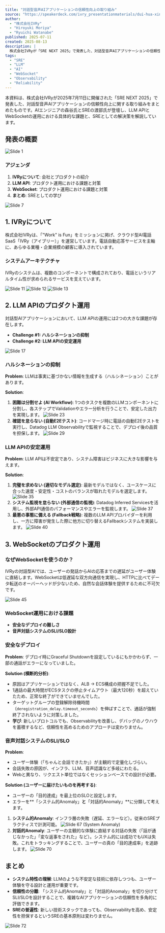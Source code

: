 ```yaml
---
title: "対話型音声AIアプリケーションの信頼性向上の取り組み"
source: "https://speakerdeck.com/ivry_presentationmaterials/dui-hua-xing-yin-sheng-aiapurikesiyonnoxin-lai-xing-xiang-shang-noqu-rizu-mi"
author:
  - "株式会社IVRy"
  - "Hiroyuki Moriya"
  - "Ryuichi Watanabe"
published: 2025-07-11
created: 2025-08-13
description: |
  株式会社IVRyが「SRE NEXT 2025」で発表した、対話型音声AIアプリケーションの信頼性向上に関する取り組みについての資料。LLM APIやWebSocketの運用における課題と、SREとしての具体的な解決策（ハルシネーション対策、安定運用、安全なデプロイ、SLI/SLO設計など）を解説しています。
tags:
  - "SRE"
  - "LLM"
  - "AI"
  - "WebSocket"
  - "Observability"
  - "Reliability"
---
```


本資料は、株式会社IVRyが2025年7月11日に開催された「SRE NEXT 2025」で発表した、対話型音声AIアプリケーションの信頼性向上に関する取り組みをまとめたものです。AIエンジニアの森谷氏とSREの渡部氏が登壇し、LLM APIとWebSocketの運用における具体的な課題と、SREとしての解決策を解説しています。

## 発表の概要

![Slide 1](https://files.speakerdeck.com/presentations/fa82db8686c84a49b88da1e5955ff943/slide_0.jpg)

### アジェンダ

1. **IVRyについて**: 会社とプロダクトの紹介
2. **LLM API**: プロダクト運用における課題と対策
3. **WebSocket**: プロダクト運用における課題と対策
4. **まとめ**: SREとしての学び

![Slide 7](https://files.speakerdeck.com/presentations/fa82db8686c84a49b88da1e5955ff943/slide_6.jpg)

## 1. IVRyについて

株式会社IVRyは、「"Work" is Fun」をミッションに掲げ、クラウド型AI電話SaaS「IVRy（アイブリー）」を運営しています。電話自動応答サービスを主軸に、あらゆる業種・企業規模の顧客に導入されています。

### システムアーキテクチャ

IVRyのシステムは、複数のコンポーネントで構成されており、電話というリアルタイム性が求められるサービスを支えています。

![Slide 11](https://files.speakerdeck.com/presentations/fa82db8686c84a49b88da1e5955ff943/slide_10.jpg)
![Slide 12](https://files.speakerdeck.com/presentations/fa82db8686c84a49b88da1e5955ff943/slide_11.jpg)
![Slide 13](https://files.speakerdeck.com/presentations/fa82db8686c84a49b88da1e5955ff943/slide_12.jpg)

## 2. LLM APIのプロダクト運用

対話型AIアプリケーションにおいて、LLM APIの運用には2つの大きな課題が存在します。

- **Challenge #1: ハルシネーションの抑制**
- **Challenge #2: LLM APIの安定運用**

![Slide 17](https://files.speakerdeck.com/presentations/fa82db8686c84a49b88da1e5955ff943/slide_16.jpg)

### ハルシネーションの抑制

**Problem**: LLMは事実に基づかない情報を生成する（ハルシネーション）ことがあります。

**Solution**:

1. **困難は分割せよ (AI Workflow)**: 1つのタスクを複数のLLMコンポーネントに分割し、各ステップでValidationやエラー分析を行うことで、安定した出力を実現します。
    ![Slide 23](https://files.speakerdeck.com/presentations/fa82db8686c84a49b88da1e5955ff943/slide_22.jpg)
2. **確認を怠らない (自動E2Eテスト)**: コードマージ時に電話の自動E2Eテストを実行し、Datadog LLM Observabilityで監視することで、デプロイ後の品質を担保します。
    ![Slide 29](https://files.speakerdeck.com/presentations/fa82db8686c84a49b88da1e5955ff943/slide_28.jpg)

### LLM APIの安定運用

**Problem**: LLM APIは不安定であり、システム障害はビジネスに大きな影響を与えます。

**Solution**:

1. **完璧を求めない (適切なモデル選定)**: 最新モデルではなく、ユースケースに合った速度・安定性・コストのバランスが取れたモデルを選定します。
    ![Slide 35](https://files.speakerdeck.com/presentations/fa82db8686c84a49b88da1e5955ff943/slide_34.jpg)
2. **システム監視を怠らない (外部通信の監視)**: Datadog Inferred Servicesを活用し、外部API通信のパフォーマンスやエラーを監視します。
    ![Slide 37](https://files.speakerdeck.com/presentations/fa82db8686c84a49b88da1e5955ff943/slide_36.jpg)
3. **最悪の事態に備える (Fallback戦略)**: 複数のLLM APIプロバイダーを利用し、一方に障害が発生した際に他方に切り替えるFallbackシステムを実装します。
    ![Slide 40](https://files.speakerdeck.com/presentations/fa82db8686c84a49b88da1e5955ff943/slide_39.jpg)

## 3. WebSocketのプロダクト運用

### なぜWebSocketを使うのか？

IVRyの対話型AIでは、ユーザーの発話からAIの応答までの遅延がユーザー体験に直結します。WebSocketは低遅延な双方向通信を実現し、HTTPに比べてデータ転送のオーバーヘッドが少ないため、自然な会話体験を提供するために不可欠です。

![Slide 45](https://files.speakerdeck.com/presentations/fa82db8686c84a49b88da1e5955ff943/slide_44.jpg)

### WebSocket運用における課題

- **安全なデプロイの難しさ**
- **音声対話システムのSLI/SLO設計**

### 安全なデプロイ

**Problem**: デプロイ時にGraceful Shutdownを設定しているにもかかわらず、一部の通話がエラーになっていました。

**Solution (横断的分析)**:

- 原因はアプリケーションではなく、ALB -> ECS構成の把握不足でした。
- 1通話の最大時間がECSタスクの停止タイムアウト（最大120秒）を超えていたため、正常な終了ができていませんでした。
- ターゲットグループの登録解除待機時間（`deregistration_delay.timeout_seconds`）を伸ばすことで、通話が強制終了されないように対策しました。
- **学び**: 新しいプロトコルでも、Observabilityを改善し、デバッグのノウハウを蓄積するなど、信頼性を高めるためのアプローチは変わりません。

### 音声対話システムのSLI/SLO

**Problem**:

- ユーザー体験（「ちゃんと会話できたか」）が主観的で定量化しづらい。
- 会話失敗の原因が、インフラ、LLM、音声認識など多岐にわたる。
- Webと異なり、リクエスト単位ではなくセッションベースでの設計が必要。

**Solution (ユーザーに届けたいものを再考する)**:

- ユーザーの「目的達成」を最上位のSLOと設定します。
- エラーを**「システム的Anomaly」**と**「対話的Anomaly」**に分類して考えます。

1. **システム的Anomaly**: インフラ層の失敗（遅延、エラーなど）。従来のSREプラクティスで計測可能。
    ![Slide 67 (System Anomaly)](https://files.speakerdeck.com/presentations/fa82db8686c84a49b88da1e5955ff943/slide_66.jpg)
2. **対話的Anomaly**: ユーザーの主観的な体験に直結する対話の失敗（「話が通じなかった」「変な返事をされた」など）。システム的には成功でもUXは失敗。これをトラッキングすることで、ユーザーの真の「目的達成率」を追跡します。
    ![Slide 70](https://files.speakerdeck.com/presentations/fa82db8686c84a49b88da1e5955ff943/slide_69.jpg)

## まとめ

- **システム特性の理解**: LLMのような不安定な技術に依存しつつも、ユーザー体験を守る設計と運用が重要です。
- **信頼性の分離**: 「システム的Anomaly」と「対話的Anomaly」を切り分けてSLI/SLOを設計することで、複雑なAIアプリケーションの信頼性を多角的に評価できます。
- **SREの普遍性**: 新しい技術スタックであっても、Observabilityを高め、安定性を担保するというSREの基本原則は変わりません。

![Slide 72](https://files.speakerdeck.com/presentations/fa82db8686c84a49b88da1e5955ff943/slide_71.jpg)
